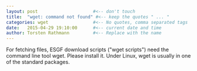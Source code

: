 ```yaml
---
layout: post                     #<-- don't touch
title:  "wget: command not found" #<-- keep the quotes " ... "
categories: wget                 #<-- No quotes, comma separated tags
date:   2015-04-29 19:10:00      #<-- current date and time
author: Torsten Rathmann         #<-- Replace with the name
---
```


For fetching files, ESGF download scripts ("wget scripts") need the command line tool wget. Please install it. Under Linux, wget is usually in one of the standard packages.


